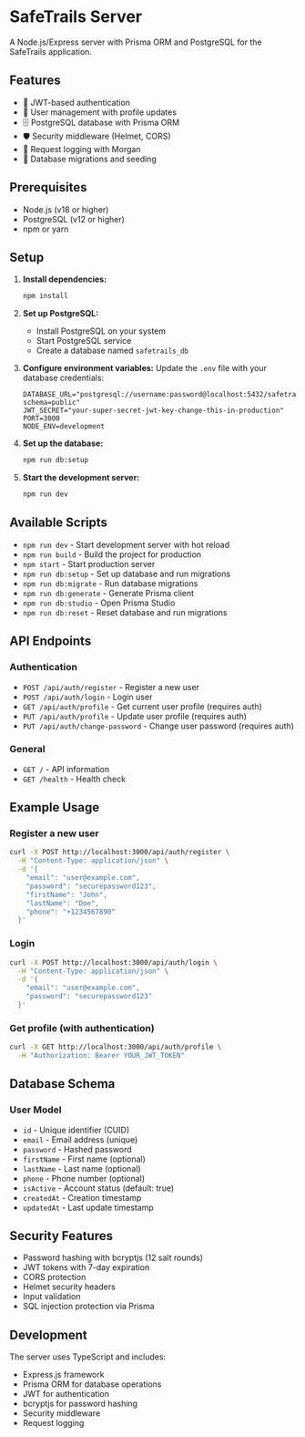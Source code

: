 # SafeTrails Server

A Node.js/Express server with Prisma ORM and PostgreSQL for the SafeTrails application.

## Features

- 🔐 JWT-based authentication
- 👤 User management with profile updates
- 🗄️ PostgreSQL database with Prisma ORM
- 🛡️ Security middleware (Helmet, CORS)
- 📝 Request logging with Morgan
- 🔄 Database migrations and seeding

## Prerequisites

- Node.js (v18 or higher)
- PostgreSQL (v12 or higher)
- npm or yarn

## Setup

1. **Install dependencies:**
   ```bash
   npm install
   ```

2. **Set up PostgreSQL:**
   - Install PostgreSQL on your system
   - Start PostgreSQL service
   - Create a database named `safetrails_db`

3. **Configure environment variables:**
   Update the `.env` file with your database credentials:
   ```env
   DATABASE_URL="postgresql://username:password@localhost:5432/safetrails_db?schema=public"
   JWT_SECRET="your-super-secret-jwt-key-change-this-in-production"
   PORT=3000
   NODE_ENV=development
   ```

4. **Set up the database:**
   ```bash
   npm run db:setup
   ```

5. **Start the development server:**
   ```bash
   npm run dev
   ```

## Available Scripts

- `npm run dev` - Start development server with hot reload
- `npm run build` - Build the project for production
- `npm start` - Start production server
- `npm run db:setup` - Set up database and run migrations
- `npm run db:migrate` - Run database migrations
- `npm run db:generate` - Generate Prisma client
- `npm run db:studio` - Open Prisma Studio
- `npm run db:reset` - Reset database and run migrations

## API Endpoints

### Authentication

- `POST /api/auth/register` - Register a new user
- `POST /api/auth/login` - Login user
- `GET /api/auth/profile` - Get current user profile (requires auth)
- `PUT /api/auth/profile` - Update user profile (requires auth)
- `PUT /api/auth/change-password` - Change user password (requires auth)

### General

- `GET /` - API information
- `GET /health` - Health check

## Example Usage

### Register a new user
```bash
curl -X POST http://localhost:3000/api/auth/register \
  -H "Content-Type: application/json" \
  -d '{
    "email": "user@example.com",
    "password": "securepassword123",
    "firstName": "John",
    "lastName": "Doe",
    "phone": "+1234567890"
  }'
```

### Login
```bash
curl -X POST http://localhost:3000/api/auth/login \
  -H "Content-Type: application/json" \
  -d '{
    "email": "user@example.com",
    "password": "securepassword123"
  }'
```

### Get profile (with authentication)
```bash
curl -X GET http://localhost:3000/api/auth/profile \
  -H "Authorization: Bearer YOUR_JWT_TOKEN"
```

## Database Schema

### User Model
- `id` - Unique identifier (CUID)
- `email` - Email address (unique)
- `password` - Hashed password
- `firstName` - First name (optional)
- `lastName` - Last name (optional)
- `phone` - Phone number (optional)
- `isActive` - Account status (default: true)
- `createdAt` - Creation timestamp
- `updatedAt` - Last update timestamp

## Security Features

- Password hashing with bcryptjs (12 salt rounds)
- JWT tokens with 7-day expiration
- CORS protection
- Helmet security headers
- Input validation
- SQL injection protection via Prisma

## Development

The server uses TypeScript and includes:
- Express.js framework
- Prisma ORM for database operations
- JWT for authentication
- bcryptjs for password hashing
- Security middleware
- Request logging
